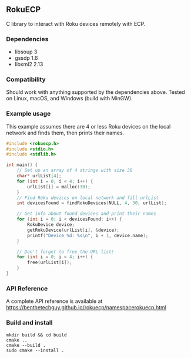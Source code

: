 ## RokuECP
C library to interact with Roku devices remotely with ECP.

### Dependencies
* libsoup 3
* gssdp 1.6
* libxml2 2.13

### Compatibility
Should work with anything supported by the dependencies above. Tested on Linux, macOS, and Windows (build with MinGW).

### Example usage
This example assumes there are 4 or less Roku devices on the local network and finds them, then prints their names.
```C
#include <rokuecp.h>
#include <stdio.h>
#include <stdlib.h>

int main() {
    // Set up an array of 4 strings with size 30
    char* urlList[4];
    for (int i = 0; i < 4; i++) {
        urlList[i] = malloc(30);
    }
    // Find Roku devices on local network and fill urlList
    int devicesFound = findRokuDevices(NULL, 4, 30, urlList);

    // Get info about found devices and print their names
    for (int i = 0; i < devicesFound; i++) {
        RokuDevice device;
        getRokuDevice(urlList[i], &device);
        printf("Device %d: %s\n", i + 1, device.name);
    }

    // Don't forget to free the URL list!
    for (int i = 0; i < 4; i++) {
        free(urlList[i]);
    }
}
```

### API Reference
A complete API reference is available at https://benthetechguy.github.io/rokuecp/namespacerokuecp.html

### Build and install
```
mkdir build && cd build
cmake ..
cmake --build .
sudo cmake --install .
```
